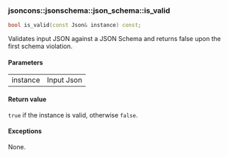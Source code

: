 ### jsoncons::jsonschema::json_schema::is_valid

```cpp
bool is_valid(const Json& instance) const;
```

Validates input JSON against a JSON Schema and returns false upon the 
first schema violation.

#### Parameters

<table>
  <tr>
    <td>instance</td>
    <td>Input Json</td> 
  </tr>
</table>

#### Return value
 
`true` if the instance is valid, otherwise `false`.

#### Exceptions

None.

